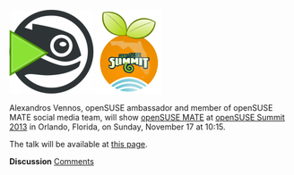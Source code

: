 <!-- 
.. link: 
.. description: 
.. tags: News,openSUSE
.. date: 2013/11/08 01:00:00
.. title: MATE at openSUSE Summit
.. slug: 2013-11-08-mate-at-opensuse-summit
.. author: Stefano Karapetsas
-->

![openSUSE](/assets/img/blog/mate-opensuse-black-150x150.png) ![Summit](/assets/img/blog/opensuse-summit.png)

Alexandros Vennos, openSUSE ambassador and member of openSUSE MATE social
media team, will show [openSUSE MATE](http://en.opensuse.org/Portal:MATE)
at [openSUSE Summit 2013](http://summit.opensuse.org/) in Orlando, Florida,
on Sunday, November 17 at 10:15.

The talk will be available at [this page](https://conference.opensuse.org/osem/conference/summit13/proposal/150).

<div class="alert alert-success">
<strong>Discussion</strong> <a href="http://forums.mate-desktop.org/viewtopic.php?f=20&t=2074" class="alert-link">Comments</a>
</div>
